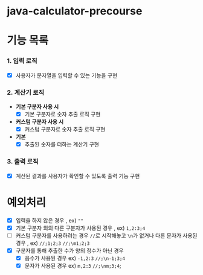 # java-calculator-precourse

# 기능 목록

### 1. 입력 로직
- [x] 사용자가 문자열을 입력할 수 있는 기능을 구현

### 2. 계산기 로직
- **기본 구분자 사용 시**
    - [x] 기본 구분자로 숫자 추출 로직 구현
- **커스텀 구분자 사용 시**
    - [x] 커스텀 구분자로 숫자 추출 로직 구현
- **기본**
  - [x] 추출된 숫자를 더하는 계산기 구현

### 3. 출력 로직
- [x] 계산된 결과를 사용자가 확인할 수 있도록 출력 기능 구현

# 예외처리
- [x] 입력을 하지 않은 경우 , ex) `""`
- [x] 기본 구분자 외의 다른 구분자가 사용된 경우 , ex) `1,2:3;4` 
- [ ] 커스텀 구분자를 사용하려는 경우  `//`로 시작해놓고 `\n`가 없거나 다른 문자가 사용된 경우 , ex) `//;1;2;3` `//;\m1;2;3`
- [x] 구분자를 통해 추출한 수가 양의 정수가 아닌 경우
  - [x] 음수가 사용된 경우 ex) `-1,2:3` `//;\n-1;3;4`
  - [x] 문자가 사용된 경우 ex) `m,2:3` `//;\nm;3;4`;
